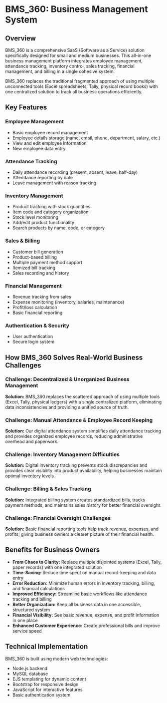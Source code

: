# BMS_360: Business Management System

## Overview

BMS_360 is a comprehensive SaaS (Software as a Service) solution specifically designed for small and medium businesses. This all-in-one business management platform integrates employee management, attendance tracking, inventory control, sales tracking, financial management, and billing in a single cohesive system.

BMS_360 replaces the traditional fragmented approach of using multiple unconnected tools (Excel spreadsheets, Tally, physical record books) with one centralized solution to track all business operations efficiently.

## Key Features

### Employee Management
- Basic employee record management
- Employee details storage (name, email, phone, department, salary, etc.)
- View and edit employee information 
- New employee data entry

### Attendance Tracking
- Daily attendance recording (present, absent, leave, half-day)
- Attendance reporting by date
- Leave management with reason tracking

### Inventory Management
- Product tracking with stock quantities
- Item code and category organization
- Stock level monitoring
- Add/edit product functionality
- Search products by name, code, or category

### Sales & Billing
- Customer bill generation
- Product-based billing
- Multiple payment method support
- Itemized bill tracking
- Sales recording and history

### Financial Management
- Revenue tracking from sales
- Expense monitoring (inventory, salaries, maintenance)
- Profit/loss calculation
- Basic financial reporting

### Authentication & Security
- User authentication
- Secure login system

## How BMS_360 Solves Real-World Business Challenges

### Challenge: Decentralized & Unorganized Business Management
**Solution:** BMS_360 replaces the scattered approach of using multiple tools (Excel, Tally, physical ledgers) with a single centralized platform, eliminating data inconsistencies and providing a unified source of truth.

### Challenge: Manual Attendance & Employee Record Keeping
**Solution:** Our digital attendance system simplifies daily attendance tracking and provides organized employee records, reducing administrative overhead and paperwork.

### Challenge: Inventory Management Difficulties
**Solution:** Digital inventory tracking prevents stock discrepancies and provides clear visibility into product availability, helping businesses maintain optimal inventory levels.

### Challenge: Billing & Sales Tracking
**Solution:** Integrated billing system creates standardized bills, tracks payment methods, and maintains sales history for better financial oversight.

### Challenge: Financial Oversight Challenges
**Solution:** Basic financial reporting tools help track revenue, expenses, and profits, giving business owners a clearer picture of their financial health.

## Benefits for Business Owners

- **From Chaos to Clarity:** Replace multiple disjointed systems (Excel, Tally, paper records) with one integrated solution
- **Time-Saving:** Reduce time spent on manual record-keeping and data entry
- **Error Reduction:** Minimize human errors in inventory tracking, billing, and financial calculations
- **Improved Efficiency:** Streamline basic workflows like attendance tracking and billing
- **Better Organization:** Keep all business data in one accessible, structured system
- **Financial Visibility:** See basic revenue, expense, and profit information in one place
- **Enhanced Customer Experience:** Create professional bills and improve service speed

## Technical Implementation

BMS_360 is built using modern web technologies:
- Node.js backend
- MySQL database
- EJS templating for dynamic content
- Bootstrap for responsive design
- JavaScript for interactive features
- Basic authentication system
